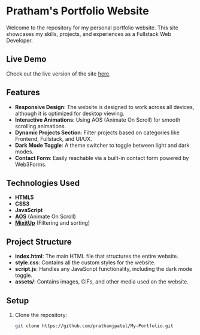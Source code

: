 
# Pratham's Portfolio Website

Welcome to the repository for my personal portfolio website. This site showcases my skills, projects, and experiences as a Fullstack Web Developer. 

## Live Demo

Check out the live version of the site [here](https://prthm.netlify.app).

## Features

- **Responsive Design**: The website is designed to work across all devices, although it is optimized for desktop viewing.
- **Interactive Animations**: Using AOS (Animate On Scroll) for smooth scrolling animations.
- **Dynamic Projects Section**: Filter projects based on categories like Frontend, Fullstack, and UI/UX.
- **Dark Mode Toggle**: A theme switcher to toggle between light and dark modes.
- **Contact Form**: Easily reachable via a built-in contact form powered by Web3Forms.

## Technologies Used

- **HTML5**
- **CSS3**
- **JavaScript**
- **[AOS](https://michalsnik.github.io/aos/)** (Animate On Scroll)
- **[MixitUp](https://www.kunkalabs.com/mixitup/)** (Filtering and sorting)

## Project Structure

- **index.html**: The main HTML file that structures the entire website.
- **style.css**: Contains all the custom styles for the website.
- **script.js**: Handles any JavaScript functionality, including the dark mode toggle.
- **assets/**: Contains images, GIFs, and other media used on the website.

## Setup

1. Clone the repository:
   ```bash
   git clone https://github.com/prathamjpatel/My-Portfolio.git
